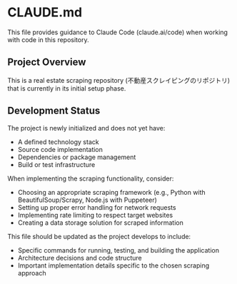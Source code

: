 # CLAUDE.md

This file provides guidance to Claude Code (claude.ai/code) when working with code in this repository.

## Project Overview

This is a real estate scraping repository (不動産スクレイピングのリポジトリ) that is currently in its initial setup phase.

## Development Status

The project is newly initialized and does not yet have:
- A defined technology stack
- Source code implementation
- Dependencies or package management
- Build or test infrastructure

When implementing the scraping functionality, consider:
- Choosing an appropriate scraping framework (e.g., Python with BeautifulSoup/Scrapy, Node.js with Puppeteer)
- Setting up proper error handling for network requests
- Implementing rate limiting to respect target websites
- Creating a data storage solution for scraped information

This file should be updated as the project develops to include:
- Specific commands for running, testing, and building the application
- Architecture decisions and code structure
- Important implementation details specific to the chosen scraping approach